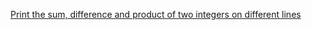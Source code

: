 [Print the sum, difference and product of two integers on different lines](https://www.hackerrank.com/challenges/python-arithmetic-operators/problem)
